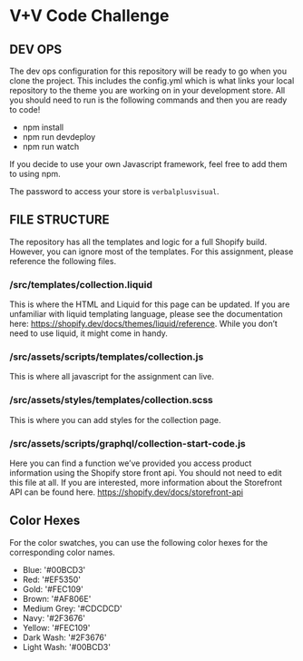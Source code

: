 # V+V Code Challenge

## DEV OPS

The dev ops configuration for this repository will be ready to go when you clone the project. This includes the config.yml which is what links your local repository to the theme you are working on in your development store. All you should need to run is the following commands and then you are ready to code!
* npm install
* npm run devdeploy
* npm run watch

If you decide to use your own Javascript framework, feel free to add them to using npm.

The password to access your store is `verbalplusvisual`.

## FILE STRUCTURE

The repository has all the templates and logic for a full Shopify build. However, you can ignore most of the templates. For this assignment, please reference the following files.

### /src/templates/collection.liquid
This is where the HTML and Liquid for this page can be updated.
If you are unfamiliar with liquid templating language, please see the documentation here: https://shopify.dev/docs/themes/liquid/reference.
While you don’t need to use liquid, it might come in handy.

### /src/assets/scripts/templates/collection.js
This is where all javascript for the assignment can live.

### /src/assets/styles/templates/collection.scss
This is where you can add styles for the collection page.

### /src/assets/scripts/graphql/collection-start-code.js
Here you can find a function we’ve provided you access product information using the Shopify store front api. You should not need to edit this file at all. If you are interested, more information about the Storefront API can be found here. 
https://shopify.dev/docs/storefront-api

## Color Hexes
For the color swatches, you can use the following color hexes for the corresponding color names.
* Blue: '#00BCD3'
* Red: '#EF5350'
* Gold: '#FEC109'
* Brown: '#AF806E'
* Medium Grey: '#CDCDCD'
* Navy: '#2F3676'
* Yellow: '#FEC109'
* Dark Wash: '#2F3676'
* Light Wash: '#00BCD3'
